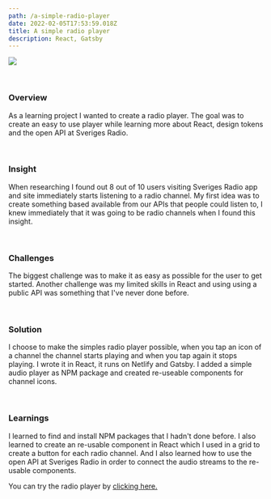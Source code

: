 ```yaml
---
path: /a-simple-radio-player
date: 2022-02-05T17:53:59.018Z
title: A simple radio player
description: React, Gatsby
---
```



![](https://jakobmagnusson.se/assets/radioplayer.png)

<br />

### Overview

As a learning project I wanted to create a radio player. The goal was to create an easy to use player while learning more about React, design tokens and the open API at Sveriges Radio.

<br />

### Insight

When researching I found out 8 out of 10 users visiting Sveriges Radio app and site immediately starts listening to a radio channel. My first idea was to create something based available from our APIs that people could listen to, I knew immediately that it was going to be radio channels when I found this insight.

<br />

### Challenges

The biggest challenge was to make it as easy as possible for the user to get started. Another challenge was my limited skills in React and using using a public API was something that I've never done before.

<br />

### Solution

I choose to make the simples radio player possible, when you tap an icon of a channel the channel starts playing and when you tap again it stops playing. I wrote it in React, it runs on Netlify and Gatsby. I added a simple audio player as NPM package and created re-useable components for channel icons.

<br />

### Learnings

I learned to find and install NPM packages that I hadn't done before. I also learned to create an re-usable component in React which I used in a grid to create a button for each radio channel. And I also learned how to use the open API at Sveriges Radio in order to connect the audio streams to the re-usable components.

You can try the radio player by [clicking here.](https://enkelradio.netlify.app/)

<br />